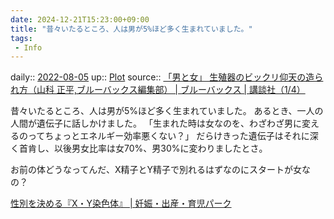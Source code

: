 ```yaml
---
date: 2024-12-21T15:23:00+09:00
title: "昔々いたるところ、人は男が5%ほど多く生まれていました。"
tags:
 - Info
---
```


daily:: [2022-08-05](../Daily_Note/2022-08-05.md)
up:: [Plot](../Bar/Novel/Chaos/Plot.md)
source:: [「男と女」 生殖器のビックリ仰天の造られ方（山科 正平,ブルーバックス編集部） | ブルーバックス | 講談社（1/4）](https://gendai.ismedia.jp/articles/-/67686)

昔々いたるところ、人は男が5%ほど多く生まれていました。
あるとき、一人の人間が遺伝子に話しかけました。
「生まれた時は女なのを、わざわざ男に変えるのってちょっとエネルギー効率悪くない？」
だらけきった遺伝子はそれに深く首肯し、以後男女比率は女70%、男30%に変わりましたとさ。

お前の体どうなってんだ、X精子とY精子で別れるはずなのにスタートが女なの？

[性別を決める『X・Y染色体』 | 妊娠・出産・育児パーク](https://babys-ag.com/before-pregnancy/boy-or-girl/6/)

